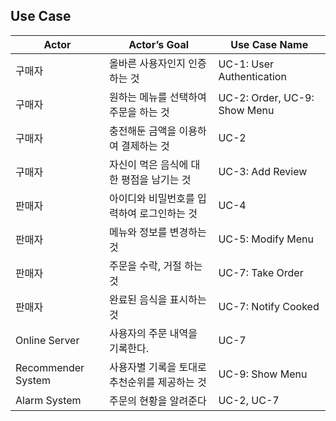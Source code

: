 ## Use Case

| Actor              | Actor’s Goal                                  | Use Case Name                |
| ------------------ | --------------------------------------------- | ---------------------------- |
| 구매자             | 올바른 사용자인지 인증 하는 것                | UC-1: User Authentication    |
| 구매자             | 원하는 메뉴를 선택하여 주문을 하는 것         | UC-2: Order, UC-9: Show Menu |
| 구매자             | 충전해둔 금액을 이용하여 결제하는 것          | UC-2                         |
| 구매자             | 자신이 먹은 음식에 대한 평점을 남기는 것      | UC-3: Add Review             |
| 판매자             | 아이디와 비밀번호를 입력하여 로그인하는 것    | UC-4                         |
| 판매자             | 메뉴와 정보를 변경하는 것                     | UC-5: Modify Menu            |
| 판매자             | 주문을 수락, 거절 하는 것                     | UC-7: Take Order             |
| 판매자             | 완료된 음식을 표시하는 것                     | UC-7: Notify Cooked          |
| Online Server      | 사용자의 주문 내역을 기록한다.                | UC-7                         |
| Recommender System | 사용자별 기록을 토대로 추천순위를 제공하는 것 | UC-9: Show Menu              |
| Alarm System       | 주문의 현황을 알려준다                        | UC-2, UC-7                   |
